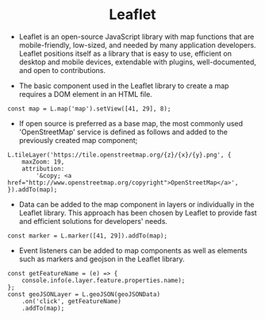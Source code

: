  <h1 align="center">Leaflet</h1>


- Leaflet is an open-source JavaScript library with map functions that are mobile-friendly, low-sized, and needed by many application developers. Leaflet positions itself as a library that is easy to use, efficient on desktop and mobile devices, extendable with plugins, well-documented, and open to contributions.

- The basic component used in the Leaflet library to create a map requires a DOM element in an HTML file.

```
const map = L.map('map').setView([41, 29], 8);
```

- If open source is preferred as a base map, the most commonly used 'OpenStreetMap' service is defined as follows and added to the previously created map component;

```
L.tileLayer('https://tile.openstreetmap.org/{z}/{x}/{y}.png', {
	maxZoom: 19,
	attribution:
		'&copy; <a href="http://www.openstreetmap.org/copyright">OpenStreetMap</a>',
}).addTo(map);
```

- Data can be added to the map component in layers or individually in the Leaflet library. This approach has been chosen by Leaflet to provide fast and efficient solutions for developers' needs.

```
const marker = L.marker([41, 29]).addTo(map);
```

- Event listeners can be added to map components as well as elements such as markers and geojson in the Leaflet library.

```
const getFeatureName = (e) => {
	console.info(e.layer.feature.properties.name);
};
const geoJSONLayer = L.geoJSON(geoJSONData)
	.on('click', getFeatureName)
	.addTo(map);
```
